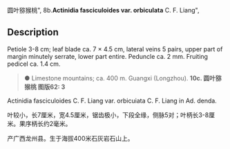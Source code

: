 圆叶猕猴桃",
8b.**Actinidia fasciculoides var. orbiculata** C. F. Liang",

## Description
Petiole 3-8 cm; leaf blade ca. 7 × 4.5 cm, lateral veins 5 pairs, upper part of margin minutely serrate, lower part entire. Peduncle ca. 2 mm. Fruiting pedicel ca. 1.4 cm.

> ●  Limestone mountains; ca. 400 m. Guangxi (Longzhou).
**10c. 圆叶猕猴桃 图版62: 3**

Actinidia fasciculoides C. F. Liang var. orbicuiata C. F. Liang in Ad. denda.

叶较小，长7厘米，宽4.5厘米，锯齿极小，下段全缘，侧脉5对；叶柄长3-8厘米。果序柄长约2毫米。

产广西龙州县。生于海拔400米石灰岩石山上。
